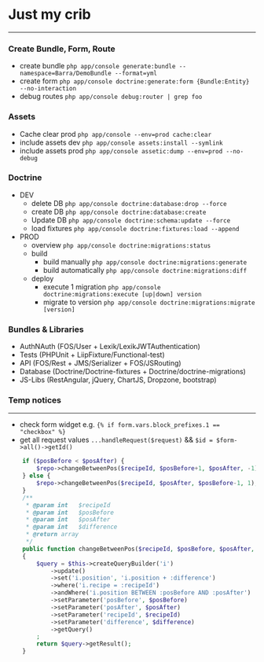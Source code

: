 # Just my crib
---

### Create Bundle, Form, Route
* create bundle       `php app/console generate:bundle --namespace=Barra/DemoBundle --format=yml`
* create form         `php app/console doctrine:generate:form {Bundle:Entity} --no-interaction`
* debug routes        `php app/console debug:router | grep foo`

### Assets
* Cache clear prod    `php app/console --env=prod cache:clear`
* include assets dev  `php app/console assets:install --symlink`
* include assets prod `php app/console assetic:dump --env=prod --no-debug`

### Doctrine
* DEV
  * delete DB           `php app/console doctrine:database:drop --force`
  * create DB           `php app/console doctrine:database:create`
  * Update DB           `php app/console doctrine:schema:update --force`
  * load fixtures       `php app/console doctrine:fixtures:load --append`
* PROD
  * overview            `php app/console doctrine:migrations:status`
  * build 
    * build manually      `php app/console doctrine:migrations:generate`
    * build automatically `php app/console doctrine:migrations:diff`
  * deploy
    * execute 1 migration `php app/console doctrine:migrations:execute [up|down] version`
    * migrate to version  `php app/console doctrine:migrations:migrate [version]`

### Bundles & Libraries
* AuthNAuth           (FOS/User + Lexik/LexikJWTAuthentication)
* Tests               (PHPUnit + LiipFixture/Functional-test)
* API                 (FOS/Rest + JMS/Serializer + FOS/JSRouting)
* Database            (Doctrine/Doctrine-fixtures + Doctrine/doctrine-migrations)
* JS-Libs             (RestAngular, jQuery, ChartJS, Dropzone, bootstrap)


### Temp notices
---
* check form widget e.g. `{% if form.vars.block_prefixes.1 == "checkbox" %}`
* get all request values `...handleRequest($request)` && `$id = $form->all()->getId()`


```php
    if ($posBefore < $posAfter) {
        $repo->changeBetweenPos($recipeId, $posBefore+1, $posAfter, -1);
    } else {
        $repo->changeBetweenPos($recipeId, $posAfter, $posBefore-1, 1);
    }
    /**
     * @param int   $recipeId
     * @param int   $posBefore
     * @param int   $posAfter
     * @param int   $difference
     * @return array
     */
    public function changeBetweenPos($recipeId, $posBefore, $posAfter, $difference)
    {
        $query = $this->createQueryBuilder('i')
            ->update()
            ->set('i.position', 'i.position + :difference')
            ->where('i.recipe = :recipeId')
            ->andWhere('i.position BETWEEN :posBefore AND :posAfter')
            ->setParameter('posBefore', $posBefore)
            ->setParameter('posAfter', $posAfter)
            ->setParameter('recipeId', $recipeId)
            ->setParameter('difference', $difference)
            ->getQuery()
        ;
        return $query->getResult();
    }
```